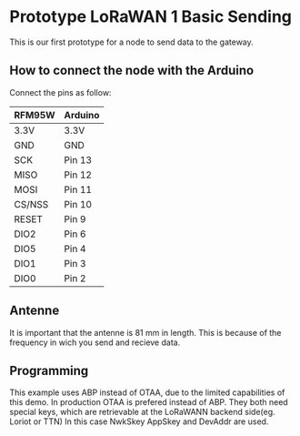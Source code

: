 # Prototype LoRaWAN 1 Basic Sending
This is our first prototype for a node to send data to the gateway.

## How to connect the node with the Arduino
Connect the pins as follow:

| RFM95W 	| Arduino 	|
|--------	|---------	|
| 3.3V   	| 3.3V    	|
| GND    	| GND     	|
| SCK    	| Pin 13  	|
| MISO   	| Pin 12  	|
| MOSI   	| Pin 11  	|
| CS/NSS 	| Pin 10  	|
| RESET  	| Pin 9   	|
| DIO2   	| Pin 6   	|
| DIO5   	| Pin 4   	|
| DIO1   	| Pin 3   	|
| DIO0   	| Pin 2   	|

## Antenne
It is important that the antenne is 81 mm in length. This is because of the frequency in wich you send and recieve data.

## Programming
This example uses ABP instead of OTAA, due to the limited capabilities of this demo. In production OTAA is prefered instead of ABP. They both need special keys, which are retrievable at the LoRaWANN backend side(eg. Loriot or TTN) In this case NwkSkey AppSkey and DevAddr are used.

